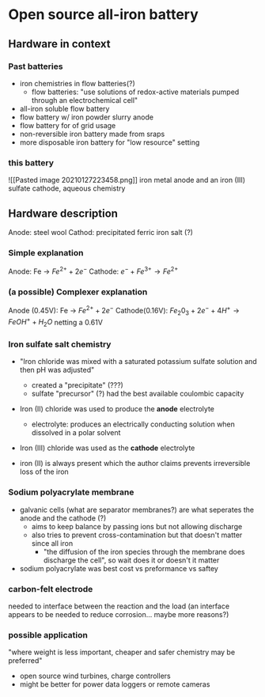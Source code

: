 # Open source all-iron battery
## Hardware in context
### Past batteries
- iron chemistries in flow batteries(?)
	- flow batteries: "use solutions of redox-active materials pumped through an electrochemical cell"
- all-iron soluble flow battery [](https://pubs.acs.org/doi/10.1021/acsenergylett.6b00049)
- flow battery w/ iron powder slurry anode [](https://www.sciencedirect.com/science/article/abs/pii/S0378775315010848)
- flow battery for of grid usage [](https://chemistry-europe.onlinelibrary.wiley.com/doi/abs/10.1002/cssc.201500845)
- non-reversible iron battery made from sraps [](https://pubs.acs.org/doi/10.1021/acsenergylett.6b00295)
- more disposable iron battery for "low resource" setting [](https://iopscience.iop.org/article/10.1149/MA2016-02/1/37/meta)


### this battery
![[Pasted image 20210127223458.png]]
iron metal anode and an iron (III) sulfate cathode, aqueous chemistry

## Hardware description
Anode: steel wool
Cathod: precipitated ferric iron salt (?)
### Simple explanation
Anode: Fe -> $Fe^{2+} + 2e^{-}$
Cathode: $e^{-}+Fe^{3+} \rightarrow Fe^{2+}$

### (a possible) Complexer explanation
Anode (0.45V): Fe -> $Fe^{2+} + 2e^{-}$
Cathode(0.16V): $Fe_{2}0_{3}+2e^{-}+4H^{+} \rightarrow FeOH^{+}+H_{2}O$
netting a 0.61V

### Iron sulfate salt chemistry
- "Iron chloride was mixed with a saturated potassium sulfate solution and then pH was adjusted"
	- created a "precipitate" (???)
	- sulfate "precursor" (?) had the best available coulombic capacity

- Iron (II) chloride was used to produce the **anode** electrolyte 
	-	electrolyte: produces an electrically conducting solution when dissolved in a polar solvent
- Iron (III) chloride was used as the **cathode** electrolyte
- iron (II) is always present which the author claims prevents irreversible loss of the iron

### Sodium polyacrylate membrane
- galvanic cells (what are separator membranes?) are what seperates the anode and the cathode (?)
	- aims to keep balance by passing ions but not allowing discharge
	- also tries to prevent cross-contamination but that doesn't matter since all iron
		- "the diffusion of the iron species through the membrane does discharge the cell", so wait does it or doesn't it matter
- sodium polyacrylate was best cost vs preformance vs saftey

### carbon-felt electrode
needed to interface between the reaction and the load (an interface appears to be needed to reduce corrosion... maybe more reasons?)

### possible application
"where weight is less important, cheaper and safer chemistry may be preferred"
- open source wind turbines, charge controllers
- might be better for power data loggers or remote cameras